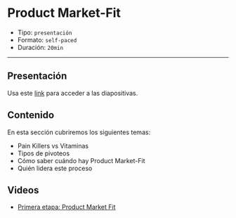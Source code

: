 # Product Market-Fit

* Tipo: `presentación`
* Formato: `self-paced`
* Duración: `20min`

***

## Presentación

Usa este [link](https://drive.google.com/open?id=1nh0Px-QPJ0_QQnTrS0SmbhhzeNpxb1OZ-8KL-l1U25I)
para acceder a las diapositivas.

## Contenido

En esta sección cubriremos los siguientes temas:

* Pain Killers vs Vitaminas
* Tipos de pivoteos
* Cómo saber cuándo hay Product Market-Fit
* Quién lidera este proceso

## Videos

* [Primera etapa: Product Market Fit](https://www.useloom.com/share/80434aa1152c45c29e16e9b0a3669e2e)